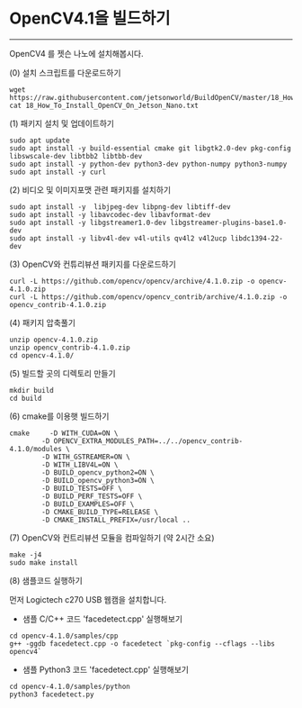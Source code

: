 # OpenCV4.1을 빌드하기
***
OpenCV4 를 젯슨 나노에 설치해봅시다.

(0) 설치 스크립트를 다운로드하기
```
wget https://raw.githubusercontent.com/jetsonworld/BuildOpenCV/master/18_How_To_Install_OpenCV_On_Jetson_Nano.txt
cat 18_How_To_Install_OpenCV_On_Jetson_Nano.txt
```

(1) 패키지 설치 및 업데이트하기
```
sudo apt update
sudo apt install -y build-essential cmake git libgtk2.0-dev pkg-config  libswscale-dev libtbb2 libtbb-dev
sudo apt install -y python-dev python3-dev python-numpy python3-numpy
sudo apt install -y curl
```

(2) 비디오 및 이미지포맷 관련 패키지를 설치하기
```
sudo apt install -y  libjpeg-dev libpng-dev libtiff-dev 
sudo apt install -y libavcodec-dev libavformat-dev
sudo apt install -y libgstreamer1.0-dev libgstreamer-plugins-base1.0-dev
sudo apt install -y libv4l-dev v4l-utils qv4l2 v4l2ucp libdc1394-22-dev
```

(3) OpenCV와 컨튜리뷰션 패키지를 다운로드하기
```
curl -L https://github.com/opencv/opencv/archive/4.1.0.zip -o opencv-4.1.0.zip
curl -L https://github.com/opencv/opencv_contrib/archive/4.1.0.zip -o opencv_contrib-4.1.0.zip
```

(4) 패키지 압축풀기
```
unzip opencv-4.1.0.zip 
unzip opencv_contrib-4.1.0.zip 
cd opencv-4.1.0/
```

(5) 빌드할 곳의 디렉토리 만들기
```
mkdir build
cd build
```

(6) cmake를 이용햇 빌드하기
```
cmake     -D WITH_CUDA=ON \
        -D OPENCV_EXTRA_MODULES_PATH=../../opencv_contrib-4.1.0/modules \
        -D WITH_GSTREAMER=ON \
        -D WITH_LIBV4L=ON \
        -D BUILD_opencv_python2=ON \
        -D BUILD_opencv_python3=ON \
        -D BUILD_TESTS=OFF \
        -D BUILD_PERF_TESTS=OFF \
        -D BUILD_EXAMPLES=OFF \
        -D CMAKE_BUILD_TYPE=RELEASE \
        -D CMAKE_INSTALL_PREFIX=/usr/local ..
```

(7) OpenCV와 컨트리뷰션 모듈을 컴파일하기 (약 2시간 소요)
```
make -j4
sudo make install
```
(8) 샘플코드 실행하기

먼저 Logictech c270 USB 웹캠을 설치합니다.

* 샘플 C/C++ 코드 'facedetect.cpp' 실행해보기

```
cd opencv-4.1.0/samples/cpp
g++ -ggdb facedetect.cpp -o facedetect `pkg-config --cflags --libs opencv4`
```

* 샘플 Python3 코드 'facedetect.cpp' 실행해보기
```
cd opencv-4.1.0/samples/python
python3 facedetect.py
```
